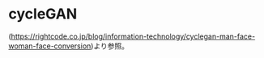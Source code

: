 # cycleGAN
(https://rightcode.co.jp/blog/information-technology/cyclegan-man-face-woman-face-conversion)より参照。
